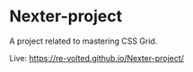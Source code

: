 # Nexter-project
A project related to mastering CSS Grid.

Live: https://re-volted.github.io/Nexter-project/
